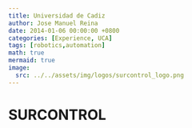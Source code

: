 ```yaml
---
title: Universidad de Cadiz
author: Jose Manuel Reina
date: 2014-01-06 00:00:00 +0800
categories: [Experience, UCA]
tags: [robotics,automation]
math: true
mermaid: true
image:
  src: ../../assets/img/logos/surcontrol_logo.png
---
```



# SURCONTROL
